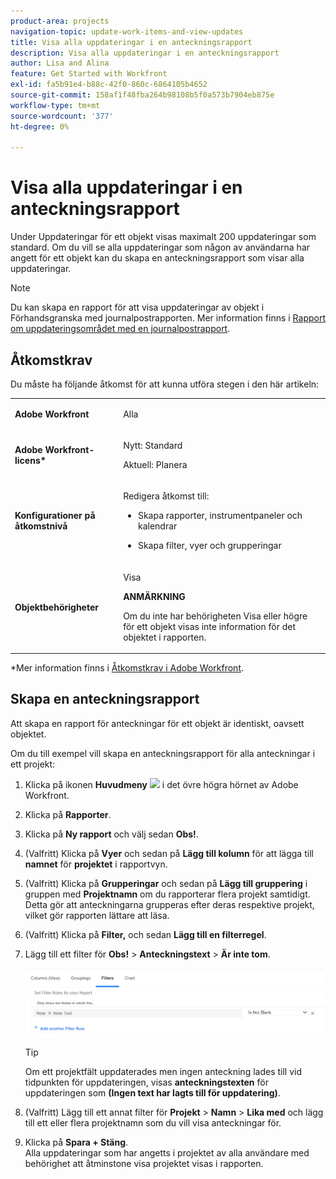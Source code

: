 ```yaml
---
product-area: projects
navigation-topic: update-work-items-and-view-updates
title: Visa alla uppdateringar i en anteckningsrapport
description: Visa alla uppdateringar i en anteckningsrapport
author: Lisa and Alina
feature: Get Started with Workfront
exl-id: fa5b91e4-b88c-42f0-860c-6864105b4652
source-git-commit: 158af1f48fba264b98108b5f0a573b7904eb875e
workflow-type: tm+mt
source-wordcount: '377'
ht-degree: 0%

---
```


# Visa alla uppdateringar i en anteckningsrapport

<!--
<p data-mc-conditions="QuicksilverOrClassic.Draft mode">(NOTE: Alina: ***This is a report and it is in the Getting Started/ Updates section because I think it makes more sense to be in this area, where people want to view updates. - added this to this section from Reporting on 7/3/2018 ) </p>
-->

Under Uppdateringar för ett objekt visas maximalt 200 uppdateringar som standard. Om du vill se alla uppdateringar som någon av användarna har angett för ett objekt kan du skapa en anteckningsrapport som visar alla uppdateringar.

>[!NOTE]
>
>Du kan skapa en rapport för att visa uppdateringar av objekt i Förhandsgranska med journalpostrapporten. Mer information finns i [Rapport om uppdateringsområdet med en journalpostrapport](../../reports-and-dashboards/reports/creating-and-managing-reports/create-journal-entry-report.md).

## Åtkomstkrav

Du måste ha följande åtkomst för att kunna utföra stegen i den här artikeln:

<table style="table-layout:auto"> 
 <col> 
 </col> 
 <col> 
 </col> 
 <tbody> 
  <tr> 
   <td role="rowheader"><strong>Adobe Workfront</strong></td> 
   <td> <p>Alla</p> </td> 
  </tr> 
  <tr> 
   <td role="rowheader"><strong>Adobe Workfront-licens*</strong></td> 
   <td> <p>Nytt: Standard </p>
   <p>Aktuell: Planera</p> </td> 
  </tr> 
  <tr> 
   <td role="rowheader"><strong>Konfigurationer på åtkomstnivå</strong></td> 
   <td> <p>Redigera åtkomst till:</p> 
    <ul> 
     <li> <p>Skapa rapporter, instrumentpaneler och kalendrar</p> </li> 
     <li> <p>Skapa filter, vyer och grupperingar</p> </li> 
    </ul> </td> 
  </tr> 
  <tr> 
   <td role="rowheader"><strong>Objektbehörigheter</strong></td> 
   <td> <p>Visa</p> <p><b>ANMÄRKNING</b></p>
   <p>Om du inte har behörigheten Visa eller högre för ett objekt visas inte information för det objektet i rapporten.</p>  </td> 
  </tr> 
 </tbody> 
</table>

*Mer information finns i [Åtkomstkrav i Adobe Workfront](/help/quicksilver/administration-and-setup/add-users/access-levels-and-object-permissions/access-level-requirements-in-documentation.md).

## Skapa en anteckningsrapport

Att skapa en rapport för anteckningar för ett objekt är identiskt, oavsett objektet.

Om du till exempel vill skapa en anteckningsrapport för alla anteckningar i ett projekt:

1. Klicka på ikonen **Huvudmeny** ![](assets/main-menu-icon.png) i det övre högra hörnet av Adobe Workfront.

1. Klicka på **Rapporter**.
1. Klicka på **Ny rapport** och välj sedan **Obs!**.

1. (Valfritt) Klicka på **Vyer** och sedan på **Lägg till kolumn** för att lägga till **namnet** för **projektet** i rapportvyn. 

1. (Valfritt) Klicka på **Grupperingar** och sedan på **Lägg till gruppering** i gruppen med **Projektnamn** om du rapporterar flera projekt samtidigt.\
   Detta gör att anteckningarna grupperas efter deras respektive projekt, vilket gör rapporten lättare att läsa. 

1. (Valfritt) Klicka på **Filter,** och sedan **Lägg till en filterregel**.
1. Lägg till ett filter för **Obs!** > **Anteckningstext** > **Är inte tom**.

   ![](assets/note-note-text-not-blank-filter.png)

   >[!TIP]
   >
   >   Om ett projektfält uppdaterades men ingen anteckning lades till vid tidpunkten för uppdateringen, visas **anteckningstexten** för uppdateringen som **(Ingen text har lagts till för uppdatering)**.


1. (Valfritt) Lägg till ett annat filter för **Projekt** > **Namn** > **Lika med** och lägg till ett eller flera projektnamn som du vill visa anteckningar för.
1. Klicka på **Spara + Stäng**.\
   Alla uppdateringar som har angetts i projektet av alla användare med behörighet att åtminstone visa projektet visas i rapporten.
